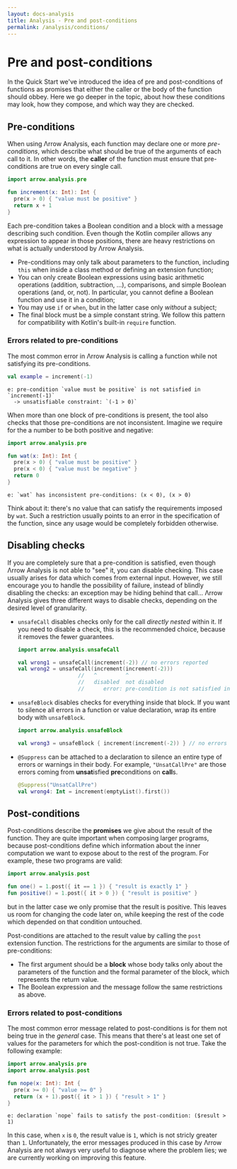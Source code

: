 ```yaml
---
layout: docs-analysis
title: Analysis - Pre and post-conditions
permalink: /analysis/conditions/
---
```


# Pre and post-conditions

In the Quick Start we've introduced the idea of pre and post-conditions of functions as promises that either the caller or the body of the function should obbey. Here we go deeper in the topic, about how these conditions may look, how they compose, and which way they are checked.

## Pre-conditions

When using Λrrow Analysis, each function may declare one or more _pre-conditions_, which describe what should be true of the arguments of each call to it. In other words, the **caller** of the function must ensure that pre-conditions are true on every single call.

```kotlin
import arrow.analysis.pre

fun increment(x: Int): Int {
  pre(x > 0) { "value must be positive" }
  return x + 1
}
```

Each pre-condition takes a Boolean condition and a block with a message describing such condition. Even though the Kotlin compiler allows any expression to appear in those positions, there are heavy restrictions on what is actually understood by Λrrow Analysis.

- Pre-conditions may only talk about parameters to the function, including `this` when inside a class method or defining an extension function;
- You can only create Boolean expressions using basic arithmetic operations (addition, subtraction, ...), comparisons, and simple Boolean operations (and, or, not). In particular, you cannot define a Boolean function and use it in a condition;
- You may use `if` or `when`, but in the latter case only _without_ a subject;
- The final block must be a simple constant string. We follow this pattern for compatibility with Kotlin's built-in `require` function.

### Errors related to pre-conditions

The most common error in Λrrow Analysis is calling a function while not satisfying its pre-conditions.

```kotlin
val example = increment(-1)
```
```
e: pre-condition `value must be positive` is not satisfied in `increment(-1)`
  -> unsatisfiable constraint: `(-1 > 0)`
```

When more than one block of pre-conditions is present, the tool also checks that those pre-conditions are not inconsistent. Imagine we require for the a number to be both positive and negative:

```kotlin
import arrow.analysis.pre

fun wat(x: Int): Int {
  pre(x > 0) { "value must be positive" }
  pre(x < 0) { "value must be negative" }
  return 0
}
```
```
e: `wat` has inconsistent pre-conditions: (x < 0), (x > 0)
```

Think about it: there's no value that can satisfy the requirements imposed by `wat`. Such a restriction usually points to an error in the specification of the function, since any usage would be completely forbidden otherwise.

## Disabling checks

If you are completely sure that a pre-condition is satisfied, even though Λrrow Analysis is not able to "see" it, you can disable checking. This case usually arises for data which comes from external input. However, we still encourage you to handle the possibility of failure, instead of blindly disabling the checks: an exception may be hiding behind that call... Λrrow Analysis gives three different ways to disable checks, depending on the desired level of granularity.

- `unsafeCall` disables checks only for the call *directly nested* within it. If you need to disable a check, this is the recommended choice, because it removes the fewer guarantees.

    ```kotlin
    import arrow.analysis.unsafeCall
  
    val wrong1 = unsafeCall(increment(-2)) // no errors reported
    val wrong2 = unsafeCall(increment(increment(-2)))
                       //   ^         ^
                       //   disabled  not disabled
                       //      error: pre-condition is not satisfied in `increment(-2)`
    ```

- `unsafeBlock` disables checks for everything inside that block. If you want to silence all errors in a function or value declaration, wrap its entire body with `unsafeBlock`.

    ```kotlin
    import arrow.analysis.unsafeBlock
  
    val wrong3 = unsafeBlock { increment(increment(-2)) } // no errors reported
    ```
- `@Suppress` can be attached to a declaration to silence an entire type of errors or warnings in their body. For example, `"UnsatCallPre"` are those errors coming from **unsat**isfied **pre**conditions on **call**s.

    ```kotlin
    @Suppress("UnsatCallPre")
    val wrong4: Int = increment(emptyList().first())
    ```

## Post-conditions

Post-conditions describe the **promises** we give about the result of the function. They are quite important when composing larger programs, because post-conditions define which information about the inner computation we want to expose about to the rest of the program. For example, these two programs are valid:

```kotlin
import arrow.analysis.post

fun one() = 1.post({ it == 1 }) { "result is exactly 1" }
fun positive() = 1.post({ it > 0 }) { "result is positive" }
```

but in the latter case we only promise that the result is positive. This leaves us room for changing the code later on, while keeping the rest of the code which depended on that condition untouched.

Post-conditions are attached to the result value by calling the `post` extension function. The restrictions for the arguments are similar to those of pre-conditions:

- The first argument should be a **block** whose body talks only about the parameters of the function and the formal parameter of the block, which represents the return value.
- The Boolean expression and the message follow the same restrictions as above.

### Errors related to post-conditions

The most common error message related to post-conditions is for them not being true in the _general_ case. This means that there's at least one set of values for the parameters for which the post-condition is not true. Take the following example:

```kotlin
import arrow.analysis.pre
import arrow.analysis.post

fun nope(x: Int): Int {
  pre(x >= 0) { "value >= 0" }
  return (x + 1).post({ it > 1 }) { "result > 1" }
}
```
```
e: declaration `nope` fails to satisfy the post-condition: ($result > 1)
```

In this case, when `x` is `0`, the result value is `1`, which is not stricly greater than `1`. Unfortunately, the error messages produced in this case by Λrrow Analysis are not always very useful to diagnose where the problem lies; we are currently working on improving this feature.